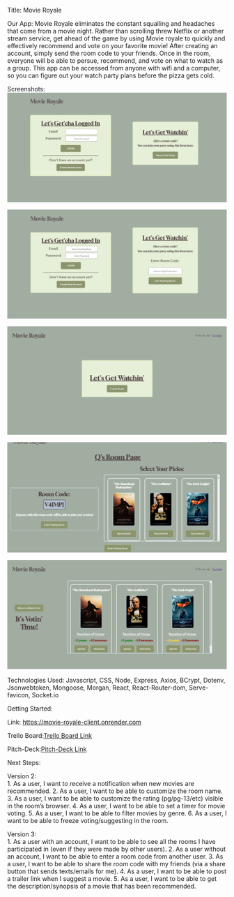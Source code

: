 Title: Movie Royale

Our App: Movie Royale eliminates the constant squalling and headaches that come from a movie night. Rather than scrolling threw Netflix or another stream service, get ahead of the game by using Movie royale to quickly and effectively recommend and vote on your favorite movie! After creating an account, simply send the room code to your friends. Once in the room, everyone will be able to persue, recommend, and vote on what to watch as a group. This app can be accessed from anyone with wifi and a computer, so you can figure out your watch party plans before the pizza gets cold.

Screenshots:
![Login Screen](./imgs/P3_Login.png)

![Login Screen With Room Code](./imgs//P3_Login_And_RoomCode.png)

![Create Room](./imgs/P3_Create_Room.png)

![Movie Selection](./imgs//P3_Movie_Selection.png)

![Voting](./imgs/P3_Voting_Room.png)

Technologies Used: Javascript, CSS, Node, Express, Axios, BCrypt, Dotenv, Jsonwebtoken, Mongoose, Morgan, React, React-Router-dom, Serve-favicon, Socket.io

Getting Started: 

Link: https://movie-royale-client.onrender.com

Trello Board:[Trello Board Link](https://trello.com/invite/b/F2WGz11j/ATTI5aaa1329be6e31e117da8fcd4790ce10521DA513/project-3)

Pitch-Deck:[Pitch-Deck Link](https://docs.google.com/presentation/d/1vz4rSrZ6WwQ5EcNfqbUZa2ejNJkHaDG_g8KENmhAnu8/edit?usp=sharing)

Next Steps:

Version 2:  
	1. As a user, I want to receive a notification when new movies are recommended.
	2. As a user, I want to be able to customize the room name.
	3. As a user, I want to be able to customize the rating (pg/pg-13/etc) visible in the room’s browser.
	4. As a user, I want to be able to set a timer for movie voting.
    5. As a user, I want to be able to filter movies by genre.
	6. As a user, I want to be able to freeze voting/suggesting in the room.

Version 3:  
	1. As a user with an account, I want to be able to see all the rooms I have participated in (even if they were made by other users).
	2. As a user without an account, I want to be able to enter a room code from another user.
	3. As a user, I want to be able to share the room code with my friends (via a share button that sends texts/emails for me).
	4. As a user, I want to be able to post a trailer link when I suggest a movie.
	5. As a user, I want to be able to get the description/synopsis of a movie that has been recommended.

